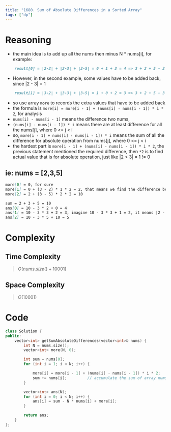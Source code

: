 ```yaml
---
title: "1680. Sum of Absolute Differences in a Sorted Array"
tags: ["dp"]
---
```


# Reasoning 
- the main idea is to add up all the nums then minus N * nums[i], for example:
```md
    result[0] = |2-2| + |2-3| + |2-5| = 0 + 1 + 3 = 4 => 3 + 2 + 5 - 2 * 3 = 4
```
- However, in the second example, some values have to be added back, since |2 - 3| = 1
```md
    result[1] = |3-2| + |3-3| + |3-5| = 1 + 0 + 2 = 3 => 3 + 2 + 5 - 3 * 3 + 1 = 3
```

- so use array `more` to records the extra values that have to be added back
- the formula is `more[i] = more[i - 1] + (nums[i] - nums[i - 1]) * i * 2`, for analysis
- `nums[i] - nums[i - 1]` means the difference two nums, 
- `(nums[i] - nums[i - 1]) * i` means there are at least difference for all the nums[j], where 0 <= j < i 
- so, `more[i - 1] + nums[i] - nums[i - 1]) * i` means the sum of all the difference for absolute operation from nums[j], where 0 <= j < i 
- the hardest part is `more[i - 1] + (nums[i] - nums[i - 1]) * i * 2`, the previous statement mentioned the required difference, then `*2` is to find actual value that is for absolute operation, just like |2 < 3| = 1 != 0

## ie: nums = [2,3,5]
```md
more[0] = 0, for sure
more[1] = 0 + (3 - 2) * 1 * 2 = 2, that means we find the difference between 2 and 3 is 1, after add 1, we have to add one more 1 for |2 - 3| = 1
more[2] = 2 + (3 - 5) * 2 * 2 = 10

sum = 2 + 3 + 5 = 10
ans[0] = 10 - 3 * 2 + 0 = 4
ans[1] = 10 - 3 * 3 + 2 = 3, imagine 10 - 3 * 3 + 1 = 2, it means |2 - 3| + |3 - 3| + |5 - 3| = 0 + 0 + 2 = 2 (but actually |3 - 2| = 1)
ans[2] = 10 - 3 * 5 + 10 = 5
```
# Complexity
## Time Complexity
> $O(nums.size()+10001)$
## Space Complexity
> $O(10001)$

# Code
```cpp
class Solution {
public:
    vector<int> getSumAbsoluteDifferences(vector<int>& nums) {
        int N = nums.size();
        vector<int> more(N, 0);

        int sum = nums[0];
        for (int i = 1; i < N; i++) {

            more[i] = more[i - 1] + (nums[i] - nums[i - 1]) * i * 2;        
            sum += nums[i];         // accumulate the sum of array nums
        }

        vector<int> ans(N);
        for (int i = 0; i < N; i++) {
            ans[i] = sum - N * nums[i] + more[i];
        }

        return ans;
    }
};
```